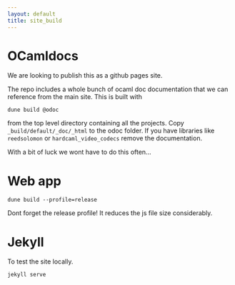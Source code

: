```yaml
---
layout: default
title: site_build
---
```


# OCamldocs

We are looking to publish this as a github pages site.

The repo includes a whole bunch of ocaml doc documentation that we can reference from the main site.  This is built with

```
dune build @odoc
```

from the top level directory containing all the projects.  Copy `_build/default/_doc/_html` to the odoc folder.  If you
have libraries like `reedsolomon` or `hardcaml_video_codecs` remove the documentation.

With a bit of luck we wont have to do this often...

# Web app

```
dune build --profile=release
```

Dont forget the release profile!  It reduces the js file size considerably.

# Jekyll

To test the site locally.

```
jekyll serve
```
